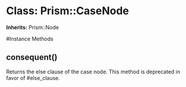 # Class: Prism::CaseNode
**Inherits:** Prism::Node
    




#Instance Methods
## consequent() [](#method-i-consequent)
Returns the else clause of the case node. This method is deprecated in favor
of #else_clause.

